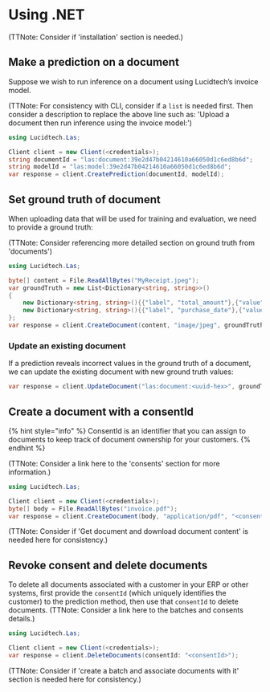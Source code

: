 # Using .NET

(TTNote: Consider if 'installation' section is needed.)

## Make a prediction on a document

Suppose we wish to run inference on a document using Lucidtech’s invoice model.

(TTNote: For consistency with CLI, consider if a `list` is needed first. Then consider a description to replace the above line such as: 'Upload a document then run inference using the invoice model:')

```cs
using Lucidtech.Las;

Client client = new Client(<credentials>);
string documentId = "las:document:39e2d47b04214610a66050d1c6ed8b6d";
string modelId = "las:model:39e2d47b04214610a66050d1c6ed8b6d";
var response = client.CreatePrediction(documentId, modelId);
```

## Set ground truth of document

When uploading data that will be used for training and evaluation, we need to provide a ground truth:

(TTNote: Consider referencing more detailed section on ground truth from 'documents')

```cs
using Lucidtech.Las;

byte[] content = File.ReadAllBytes("MyReceipt.jpeg");
var groundTruth = new List<Dictionary<string, string>>()
{ 
    new Dictionary<string, string>(){{"label", "total_amount"},{"value", "54.50"}},
    new Dictionary<string, string>(){{"label", "purchase_date"},{"value", "2007-07-30"}}
};
var response = client.CreateDocument(content, "image/jpeg", groundTruth: groundTruth);
```

### Update an existing document
If a prediction reveals incorrect values in the ground truth of a document, 
we can update the existing document with new ground truth values:
```cs
var response = client.UpdateDocument("las:document:<uuid-hex>", groundTruth: groundTruth);
```

## Create a document with a consentId

{% hint style="info" %}
ConsentId is an identifier that you can assign to documents to keep track of document ownership for your customers.
{% endhint %}

(TTNote: Consider a link here to the 'consents' section for more information.)

```cs
using Lucidtech.Las;

Client client = new Client(<credentials>);
byte[] body = File.ReadAllBytes("invoice.pdf");
var response = client.CreateDocument(body, "application/pdf", "<consent id>");
```

(TTNote: Consider if 'Get document and download document content' is needed here for consistency.)

## Revoke consent and delete documents

To delete all documents associated with a customer in your ERP or other systems, first provide the `consentId` (which uniquely identifies the customer) to the prediction method, then use that `consentId` to delete documents.
(TTNote: Consider a link here to the batches and consents details.)

```cs
using Lucidtech.Las;

Client client = new Client(<credentials>);
var response = client.DeleteDocuments(consentId: "<consentId>");
```

(TTNote: Consider if 'create a batch and associate documents with it' section is needed here for consistency.)
